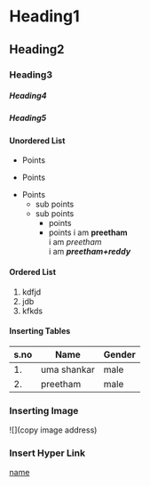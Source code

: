 # Heading1
## Heading2
### Heading3
##### Heading4
##### Heading5
#### Unordered List
- Points
* Points
+ Points
  * sub points
  * sub points
    - points
    - points
 i am **preetham** <br>
 i am *preetham* <br>
 i am ***preetham+reddy***
 #### Ordered List
 1. kdfjd
 2. jdb
 3. kfkds
#### Inserting Tables
s.no | Name | Gender
------|------|------
| 1. | uma shankar | male |
| 2. | preetham | male |
### Inserting Image
![](copy image address)
### Insert Hyper Link
[name](url)
